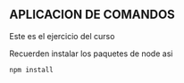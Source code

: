 ## APLICACION DE COMANDOS

Este es el ejercicio del curso

Recuerden instalar los paquetes de node asi

```
npm install
```